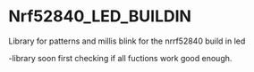 # Nrf52840_LED_BUILDIN
 Library for patterns and millis blink for the nrrf52840 build in led
 
 -library soon first checking if all fuctions work good enough.
 
